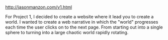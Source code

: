 http://jasonmanzon.com/v1.html

For Project 1, I decided to create a website where it lead you to create a world. I wanted to create a web narrative in which the "world" progresses each time the user clicks on to the next page. From starting out into a single sphere to turning into a large chaotic world rapidly rotating.  
